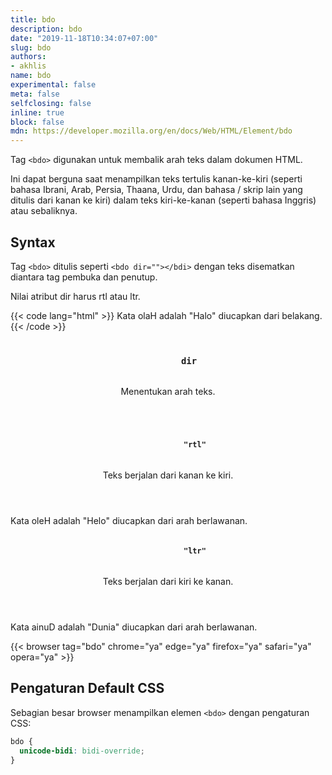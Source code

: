```yaml
---
title: bdo
description: bdo
date: "2019-11-18T10:34:07+07:00"
slug: bdo
authors:
- akhlis
name: bdo
experimental: false
meta: false
selfclosing: false
inline: true
block: false
mdn: https://developer.mozilla.org/en/docs/Web/HTML/Element/bdo
---
```


Tag `<bdo>` digunakan untuk membalik arah teks dalam dokumen HTML.

Ini dapat berguna saat menampilkan teks tertulis kanan-ke-kiri (seperti bahasa Ibrani, Arab, Persia, Thaana, Urdu, dan bahasa / skrip lain yang ditulis dari kanan ke kiri) dalam teks kiri-ke-kanan (seperti bahasa Inggris) atau sebaliknya.

## Syntax

Tag `<bdo>` ditulis seperti `<bdo dir=""></bdi>` dengan teks disematkan diantara tag pembuka dan penutup.

Nilai atribut dir harus rtl atau ltr.

{{< code lang="html" >}}
Kata <bdo dir="rtl">Halo</bdo> adalah "Halo" diucapkan dari belakang.
{{< /code >}}

<article id="bdo-dir" class="attribute">
  <header class="attribute__header">
    <h3 class="attribute__name">
      <code class="tag" data-tooltip="Click to copy" data-clipboard-text="dir">
        dir
      </code>
    </h3>
    <div class="attribute__description">
      <p>Menentukan arah teks.</p>
    </div>
  </header>
  <div class="attribute__values">
    <article id="bdo-dir-rtl" class="value">
      <header class="value__header">
        <h4 class="value__name">
          <code class="tag" data-tooltip="Click to copy dir=&quot;rtl&quot;" data-clipboard-text="dir=&quot;rtl&quot;">
            "rtl"
          </code>
        </h4>
        <div class="value__description">
          <p>Teks berjalan dari kanan ke kiri.</p>
        </div>
      </header>
      <aside class="value__preview">
        <div class="value__output">Kata <bdo dir="rtl">Helo</bdo> adalah "Helo" diucapkan dari arah berlawanan.</div>
      </aside>
    </article>
    <article id="bdo-dir-ltr" class="value">
      <header class="value__header">
        <h4 class="value__name">
          <code class="tag" data-tooltip="Click to copy dir=&quot;ltr&quot;" data-clipboard-text="dir=&quot;ltr&quot;">
            "ltr"
          </code>
        </h4>
        <div class="value__description">
          <p>Teks berjalan dari kiri ke kanan.</p>
        </div>
      </header>
      <aside class="value__preview">
        <div class="value__output">Kata <bdo dir="ltr">ainuD</bdo> adalah "Dunia" diucapkan dari arah berlawanan.</div>
      </aside>
    </article>
  </div>
</article>

{{< browser tag="bdo" chrome="ya" edge="ya" firefox="ya" safari="ya" opera="ya" >}}

## Pengaturan Default CSS

Sebagian besar browser menampilkan elemen `<bdo>` dengan pengaturan CSS:

```css
bdo {
  unicode-bidi: bidi-override;
}
```